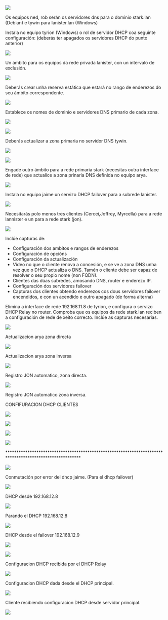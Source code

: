 ﻿![](imagenes/Aspose.Words.814dc5e8-61fb-4c3d-8542-6b66b214cfe7.001.png)

Os equipos ned, rob serán os servidores dns para o dominio stark.lan (Debian) e tywin para lanister.lan (Windows)

Instala no equipo tyrion (Windows) o rol de servidor DHCP coa seguinte configuración: (deberás ter apagados os servidores DHCP do punto anterior)

![](imagenes/imagen.png)

Un ámbito para os equipos da rede privada lanister, con un intervalo de exclusión.

![](imagenes/Aspose.Words.814dc5e8-61fb-4c3d-8542-6b66b214cfe7.003.jpeg)

Deberás crear unha reserva estática que estará no rango de enderezos do seu ámbito correspondente.

![](imagenes/Aspose.Words.814dc5e8-61fb-4c3d-8542-6b66b214cfe7.004.jpeg)

Establece os nomes de dominio e servidores DNS primario de cada zona.

![](imagenes/Aspose.Words.814dc5e8-61fb-4c3d-8542-6b66b214cfe7.005.jpeg)

![](imagenes/Aspose.Words.814dc5e8-61fb-4c3d-8542-6b66b214cfe7.006.jpeg)

Deberás actualizar a zona primaria no servidor DNS tywin.

![](imagenes/Aspose.Words.814dc5e8-61fb-4c3d-8542-6b66b214cfe7.007.png)

![](imagenes/Aspose.Words.814dc5e8-61fb-4c3d-8542-6b66b214cfe7.008.png)

Engade outro ámbito para a rede primaria stark (necesitas outra interface de rede) que actualice a zona prinaria DNS definida no equipo arya.

![](imagenes/imagen.png)

Instala no equipo jaime un servizo DHCP failover para a subrede lanister.

![](imagenes/Aspose.Words.814dc5e8-61fb-4c3d-8542-6b66b214cfe7.009.jpeg)

Necesitarás polo menos tres clientes (Cercei,Joffrey, Myrcella) para a rede lannister e un para a rede stark (jon).

![](imagenes/Aspose.Words.814dc5e8-61fb-4c3d-8542-6b66b214cfe7.010.jpeg)

Inclúe capturas de:

- Configuración dos ambitos e rangos de enderezos
- Configuración de opcións
- Configuración da actualización
- Vídeo no que o cliente renova a concesión, e se ve a zona DNS unha vez que o DHCP actualiza o DNS. Tamén o cliente debe ser capaz de resolver o seu propio nome (non FQDN).
- Clientes das dúas subredes, amosando DNS, router e enderezo IP.
- Configuración dos servidores failover
- Capturas dos clientes obtendo enderezos cos dous servidores failover encendidos, e con un acendido e outro apagado (de forma alterna)

Elimina a interface de rede 192.168.11.8 de tyrion, e configura o servizo DHCP Relay no router. Comproba que os equipos da rede stark.lan reciben a configuración de rede de xeito correcto. Inclúe as capturas necesarias.

![](imagenes/Aspose.Words.814dc5e8-61fb-4c3d-8542-6b66b214cfe7.011.jpeg)

Actualizacion arya zona directa

![](imagenes/Aspose.Words.814dc5e8-61fb-4c3d-8542-6b66b214cfe7.012.jpeg)

Actualizacion arya zona inversa

![](imagenes/Aspose.Words.814dc5e8-61fb-4c3d-8542-6b66b214cfe7.013.jpeg)

Registro JON automatico, zona directa.

![](imagenes/Aspose.Words.814dc5e8-61fb-4c3d-8542-6b66b214cfe7.014.jpeg)

Registro JON automatico zona inversa.

CONFIFURACION DHCP CLIENTES

![](imagenes/Aspose.Words.814dc5e8-61fb-4c3d-8542-6b66b214cfe7.015.jpeg)

![](imagenes/Aspose.Words.814dc5e8-61fb-4c3d-8542-6b66b214cfe7.016.jpeg)

![](imagenes/Aspose.Words.814dc5e8-61fb-4c3d-8542-6b66b214cfe7.017.jpeg)

![](imagenes/Aspose.Words.814dc5e8-61fb-4c3d-8542-6b66b214cfe7.018.jpeg)

\*\*\*\*\*\*\*\*\*\*\*\*\*\*\*\*\*\*\*\*\*\*\*\*\*\*\*\*\*\*\*\*\*\*\*\*\*\*\*\*\*\*\*\*\*\*\*\*\*\*\*\*\*\*\*\*\*\*\*\*\*\*\*\*\*\*\*\*\*\*\*\*\*\*\*\*\*\*\*\*\*\*\*\*\*\*\*\*\*\*\*\*\*\*\*\*\*\*\*\*\*\*\*\*\*

![](imagenes/Aspose.Words.814dc5e8-61fb-4c3d-8542-6b66b214cfe7.019.jpeg)

Conmutación por error del dhcp jaime. (Para el dhcp failover)

![](imagenes/Aspose.Words.814dc5e8-61fb-4c3d-8542-6b66b214cfe7.020.jpeg)

DHCP desde 192.168.12.8

![](imagenes/Aspose.Words.814dc5e8-61fb-4c3d-8542-6b66b214cfe7.021.png)

Parando el DHCP 192.168.12.8

![](imagenes/Aspose.Words.814dc5e8-61fb-4c3d-8542-6b66b214cfe7.022.jpeg)

DHCP desde el failover 192.168.12.9

![](imagenes/Aspose.Words.814dc5e8-61fb-4c3d-8542-6b66b214cfe7.023.jpeg)

![](imagenes/Aspose.Words.814dc5e8-61fb-4c3d-8542-6b66b214cfe7.024.jpeg)

Configuracion DHCP recibida por el DHCP Relay

![](imagenes/Aspose.Words.814dc5e8-61fb-4c3d-8542-6b66b214cfe7.025.jpeg)

Configuracion DHCP dada desde el DHCP principal.

![](imagenes/Aspose.Words.814dc5e8-61fb-4c3d-8542-6b66b214cfe7.026.jpeg)

Cliente recibiendo configuracion DHCP desde servidor principal.

![](imagenes/Aspose.Words.814dc5e8-61fb-4c3d-8542-6b66b214cfe7.002.jpeg)
